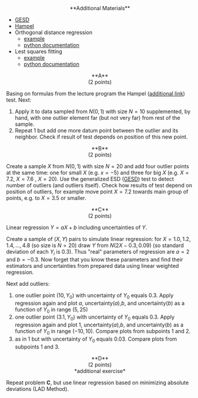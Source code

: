 <center>
**Additional Materials**
</center>

- [GESD](https://towardsdatascience.com/anomaly-detection-with-generalized-extreme-studentized-deviate-in-python-f350075900e2)
- [Hampel](https://towardsdatascience.com/outlier-detection-with-hampel-filter-85ddf523c73d)
- Orthogonal distance regression
	- [example](https://www.tutorialspoint.com/scipy/scipy_odr.htm)
	- [python documentation](https://docs.scipy.org/doc/scipy/reference/odr.html)
- Lest squares fitting
	- [example](https://towardsdatascience.com/least-squares-linear-regression-in-python-54b87fc49e77#:~:text=As%20the%20name%20implies%2C%20the,predicted%20by%20the%20linear%20approximation.)
	- [python documentation](https://docs.scipy.org/doc/scipy/reference/generated/scipy.optimize.least_squares.html)

<center>
**A**
</center> 

<center>
(2 points)
</center>

Basing on formulas from the lecture program the Hampel ([additional link](https://towardsdatascience.com/outlier-detection-with-hampel-filter-85ddf523c73d)) test. Next:

1. Apply it to data sampled from $N(0,1)$ with size $N=10$ supplemented, by hand, with one outlier element far (but not very far) from rest of the sample.
2. Repeat 1 but add one more datum point between the outlier and its neighbor. Check if result of test depends
on position of this new point.

<center>
**B**
</center> 

<center>
(2 points)
</center>

Create a sample $X$ from $N(0,1)$ with size $N=20$ and add four outlier points at the same time: one for
small $X$ (e.g. $x = -5$) and three for big $X$ (e.g. $X = 7.2$, $X = 7.6$ , $X = 20$).
Use the generalized ESD ([GESD](https://towardsdatascience.com/anomaly-detection-with-generalized-extreme-studentized-deviate-in-python-f350075900e2)) test to detect number of outliers (and outliers itself).
Check how results of test depend on position of outliers, for example move point $X = 7.2$ towards main group of points, e.g. to $X = 3.5$ or smaller.

<center>
**C**
</center>

<center>
(2 points)
</center>

Linear regression $Y= a X + b$ including uncertainties of $Y$.

Create a sample of $(X,Y)$ pairs to simulate linear regression:
for $X = 1.0 , 1.2 , 1.4 , ... , 4.8$ (so size is $N=20$) draw $Y$ from $N(2 X - 0.3 , 0.09)$ (so standard deviation of each $Y_i$ is $0.3$).
Thus "real" parameters of regression are $a=2$ and $b=-0.3$.
Now forget that you know these parameters and find their estimators and uncertainties from prepared data using linear weighted regression.

Next add outliers:

1. one outlier point $(10, Y_{0})$ with uncertainty of $Y_{0}$ equals $0.3$. Apply regression again and plot $a$, uncertainty($a$),$b$, and uncertainty($b$)
as a function of $Y_{0}$ in range $(5, 25)$
2. one outlier point $(3.1, Y_{0})$ with uncertainty of $Y_{0}$ equals $0.3$. Apply regression again and plot 1, uncertainty($a$),$b$, and uncertainty($b$)
as a function of $Y_{0}$ in range $(-10, 10)$. Compare plots from subpoints 1 and 2.
3. as in 1 but with uncertainty of $Y_{0}$ equals $0.03$. Compare plots from subpoints 1 and 3.  

<center>
**D**
</center>

<center>
(2 points)
</center>

<center>
*additional exercise*
</center>

Repeat problem **C**, but use linear regression based on minimizing absolute deviations (LAD Method).

